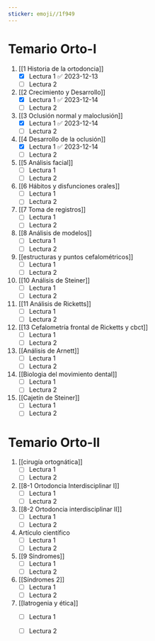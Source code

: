```yaml
---
sticker: emoji//1f949
---
```

# Temario Orto-I
1. [[1 Historia de la ortodoncia]]
	- [x] Lectura 1 ✅ 2023-12-13
	- [ ] Lectura 2
1. [[2 Crecimiento y Desarrollo]]
	- [x] Lectura 1 ✅ 2023-12-14
	- [ ] Lectura 2
2. [[3 Oclusión normal y maloclusión]]
	- [x] Lectura 1 ✅ 2023-12-14
	- [ ] Lectura 2
3. [[4 Desarrollo de la oclusión]]
	- [x] Lectura 1 ✅ 2023-12-14
	- [ ] Lectura 2
4. [[5 Análisis facial]]
	- [ ] Lectura 1
	- [ ] Lectura 2
5. [[6 Hábitos y disfunciones orales]]
	- [ ] Lectura 1
	- [ ] Lectura 2
6. [[7 Toma de registros]]
	- [ ] Lectura 1
	- [ ] Lectura 2
7. [[8 Análisis de modelos]]
	- [ ] Lectura 1
	- [ ] Lectura 2
8. [[estructuras y puntos cefalométricos]]
	- [ ] Lectura 1
	- [ ] Lectura 2
9. [[10 Análisis de Steiner]]
	- [ ] Lectura 1
	- [ ] Lectura 2
10. [[11 Análisis de Ricketts]]
	- [ ] Lectura 1
	- [ ] Lectura 2
11. [[13 Cefalometría frontal de Ricketts y cbct]]
	- [ ] Lectura 1
	- [ ] Lectura 2
12. [[Análisis de Arnett]]
	- [ ] Lectura 1
	- [ ] Lectura 2
13. [[Biologia del movimiento dental]]
	- [ ] Lectura 1
	- [ ] Lectura 2
14. [[Cajetín de Steiner]]
	- [ ] Lectura 1
	- [ ] Lectura 2

# Temario Orto-II
1. [[cirugía ortognática]]
	- [ ] Lectura 1
	- [ ] Lectura 2
 2. [[8-1 Ortodoncia Interdisciplinar I]]
	- [ ] Lectura 1
	- [ ] Lectura 2
 3. [[8-2 Ortodoncia interdisciplinar II]]
	- [ ] Lectura 1
	- [ ] Lectura 2
 4. Artículo científico
	- [ ] Lectura 1
	- [ ] Lectura 2
 5. [[9 Síndromes]]
	- [ ] Lectura 1
	- [ ] Lectura 2
 6. [[Síndromes 2]]
	- [ ] Lectura 1
	- [ ] Lectura 2
 7. [[Iatrogenia y ética]]
	- [ ] Lectura 1
	- [ ] Lectura 2

